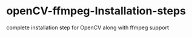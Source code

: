 # openCV-ffmpeg-Installation-steps
complete installation step for OpenCV along with ffmpeg support 
